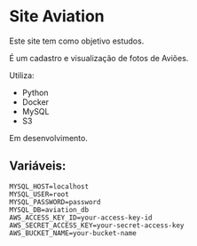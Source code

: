 # Site Aviation

Este site tem como objetivo estudos.

É um cadastro e visualização de fotos de Aviões.

Utiliza:
- Python
- Docker
- MySQL
- S3

Em desenvolvimento.


## Variáveis:

```
MYSQL_HOST=localhost
MYSQL_USER=root
MYSQL_PASSWORD=password
MYSQL_DB=aviation_db
AWS_ACCESS_KEY_ID=your-access-key-id
AWS_SECRET_ACCESS_KEY=your-secret-access-key
AWS_BUCKET_NAME=your-bucket-name
```
